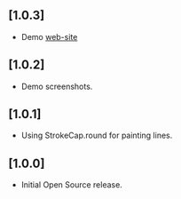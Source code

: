 ## [1.0.3]

* Demo [web-site](https://qwert2603.github.io/pattern_lock)

## [1.0.2]

* Demo screenshots.

## [1.0.1]

* Using StrokeCap.round for painting lines.

## [1.0.0]

* Initial Open Source release.
